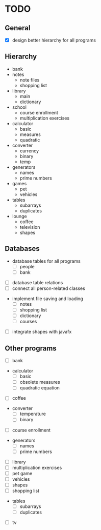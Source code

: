 # TODO

## General
- [x] design better hierarchy for all programs

## Hierarchy
* bank
* notes
  * note files
  * shopping list
* library
  * main
  * dictionary
* school
  * course enrollment
  * multiplication exercises
* calculator
  * basic
  * measures
  * quadratic
* converter
  * currency
  * binary
  * temp
* generators
  * names
  * prime numbers
* games
  * pet
  * vehicles
* tables
  * subarrays
  * duplicates
* lounge
  * coffee
  * television
  * shapes

## Databases
- database tables for all programs
  - [ ] people
  - [ ] bank
- [ ] database table relations
- [ ] connect all person-related classes
- implement file saving and loading
  - [ ] notes
  - [ ] shopping list
  - [ ] dictionary
  - [ ] courses
- [ ] integrate shapes with javafx

## Other programs
- [ ] bank
- calculator
  - [ ] basic
  - [ ] obsolete measures
  - [ ] quadratic equation
- [ ] coffee
- converter
  - [ ] temperature
  - [ ] binary
- [ ] course enrollment
- generators
  - [ ] names
  - [ ] prime numbers
- [ ] library
- [ ] multiplication exercises
- [ ] pet game
- [ ] vehicles
- [ ] shapes
- [ ] shopping list
- tables
  - [ ] subarrays
  - [ ] duplicates
- [ ] tv

